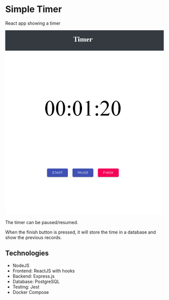 # Simple Timer
 React app showing a timer

 ![img](https://github.com/miguel-saiph/tubesoft-test-miguel-lillo/blob/main/screenshot.PNG?raw=true "Img")
 
 The timer can be paused/resumed. 
 
 When the finish button is pressed, it will store the time in a database and show the previous records.

## Technologies
- NodeJS
- Frontend: ReactJS with hooks
- Backend: Express.js
- Database: PostgreSQL
- Testing: Jest
- Docker Compose
